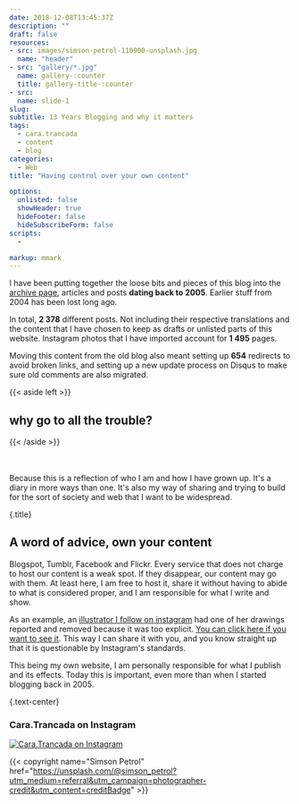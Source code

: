 ```yaml
---
date: 2018-12-08T13:45:37Z
description: ""
draft: false
resources: 
- src: images/simson-petrol-110900-unsplash.jpg
  name: "header"
- src: "gallery/*.jpg"
  name: gallery-:counter
  title: gallery-title-:counter
- src:
  name: slide-1
slug:
subtitle: 13 Years Blogging and why it matters
tags: 
  - cara.trancada
  - content
  - blog
categories: 
  - Web
title: "Having control over your own content"

options:
  unlisted: false
  showHeader: true
  hideFooter: false
  hideSubscribeForm: false
scripts:
  -

markup: mmark
---
```


I have been putting together the loose bits and pieces of this blog into the [archive page](/archives), articles and posts **dating back to 2005**. Earlier stuff from 2004 has been lost long ago.

In total, **2 378** different posts. Not including their respective translations and the content that I have chosen to keep as drafts or unlisted parts of this website. Instagram photos that I have imported account for **1 495** pages.

Moving this content from the old blog also meant setting up **654** redirects to avoid broken links, and setting up a new update process on Disqus to make sure old comments are also migrated.

<div class="section-separator"></div>

{{< aside left >}}
<h2 class="title">why go to all the trouble?</h2>
{{< /aside >}}

<br><br>
Because this is a reflection of who I am and how I have grown up. It's a diary in more ways than one. It's also my way of sharing and trying to build for the sort of society and web that I want to be widespread. 
<div class="clearfix"></div>

{.title}
## A word of advice, own your content

Blogspot, Tumblr, Facebook and Flickr. Every service that does not charge to host our content is a weak spot. If they disappear, our content may go with them. At least here, I am free to host it, share it without having to abide to what is considered proper, and I am responsible for what I write and show. 

As an example, an [illustrator I follow on instagram](https://www.instagram.com/cara.trancada/) had one of her drawings reported and removed because it was too explicit. [You can click here if you want to see it](images/cara-trancada-procrastination.jpg). This way I can share it with you, and you know straight up that it is questionable by Instagram's standards. 

This being my own website, I am personally responsible for what I publish and its effects. Today this is important, even more than when I started blogging back in 2005.

{.text-center}
### Cara.Trancada on Instagram

<a href="https://instagram.com/cara.trancada" class="text-center"><img src="images/cara-trancada.png" alt="Cara.Trancada on Instagram" class="rounded mx-auto d-block img-raised"></a>

{{< copyright name="Simson Petrol" href="https://unsplash.com/@simson_petrol?utm_medium=referral&utm_campaign=photographer-credit&utm_content=creditBadge" >}}
